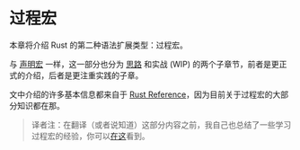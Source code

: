 # 过程宏

本章将介绍 Rust 的第二种语法扩展类型：过程宏。

与 [声明宏](./decl-macros.md) 一样，这一部分也分为 [思路](./proc-macros/methodical.md)
和实战 (WIP) 的两个子章节，前者是更正式的介绍，后者是更注重实践的子章。

文中介绍的许多基本信息都来自于 [Rust Reference]，因为目前关于过程宏的大部分知识都在那。

> 译者注：在翻译（或者说知道）这部分内容之前，我自己也总结了一些学习过程宏的经验，你可以[在这][note]看到。

[Rust Reference]: https://doc.rust-lang.org/nightly/reference/introduction.html
[note]: https://zjp-cn.github.io/rust-note/proc-macro-note.html


